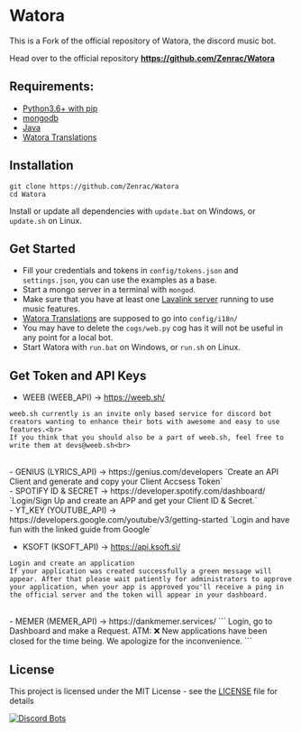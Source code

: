 # Watora
This is a Fork of the official repository of Watora, the discord music bot.

Head over to the official repository **https://github.com/Zenrac/Watora**

## Requirements: <br>
- [Python3.6+ with pip](https://www.python.org/downloads/)<br>
- [mongodb](https://www.mongodb.com/download-center/community) <br>
- [Java](https://www.java.com/fr/download/) <br>
- [Watora Translations](https://github.com/Zenrac/watora-translations)

## Installation
```
git clone https://github.com/Zenrac/Watora
cd Watora
```
Install or update all dependencies with `update.bat` on Windows, or `update.sh` on Linux.<br>

## Get Started
- Fill your credentials and tokens in `config/tokens.json` and `settings.json`, you can use the examples as a base.<br>
- Start a mongo server in a terminal with `mongod`.<br>
- Make sure that you have at least one [Lavalink server](https://github.com/Frederikam/Lavalink) running to use music features.<br>
- [Watora Translations](https://github.com/Zenrac/watora-translations) are supposed to go into `config/i18n/`<br>
- You may have to delete the `cogs/web.py` cog has it will not be useful in any point for a local bot.<br>
- Start Watora with `run.bat` on Windows, or `run.sh` on Linux.<br>

## Get Token and API Keys

- WEEB (WEEB_API) -> https://weeb.sh/ 
```
weeb.sh currently is an invite only based service for discord bot creators wanting to enhance their bots with awesome and easy to use features.<br>
If you think that you should also be a part of weeb.sh, feel free to write them at devs@weeb.sh<br>
```
<br>
- GENIUS (LYRICS_API) -> https://genius.com/developers
`Create an API Client and generate and copy your Client Accsess Token`
<br>
- SPOTIFY ID & SECRET -> https://developer.spotify.com/dashboard/
`Login/Sign Up and create an APP and get your Client ID & Secret.`
<br>
- YT_KEY (YOUTUBE_API) -> https://developers.google.com/youtube/v3/getting-started
`Login and have fun with the linked guide from Google`
<br>

- KSOFT (KSOFT_API) -> https://api.ksoft.si/
```
Login and create an application
If your application was created successfully a green message will appear. After that please wait patiently for administrators to approve your application, when your app is approved you'll receive a ping in the official server and the token will appear in your dashboard. 
```
<br>
- MEMER (MEMER_API) -> https://dankmemer.services/
```
Login, go to Dashboard and make a Request.
ATM:
❌ New applications have been closed for the time being. We apologize for the inconvenience.
```


## License

This project is licensed under the MIT License - see the [LICENSE](LICENSE) file for details

[![Discord Bots](https://discordbots.org/api/widget/220644154177355777.svg)](https://discordbots.org/bot/220644154177355777)
